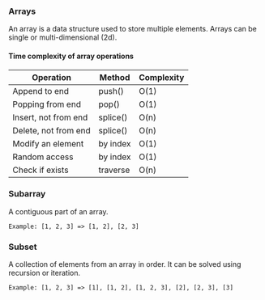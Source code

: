 ### Arrays

An array is a data structure used to store multiple elements. Arrays can be single or multi-dimensional (2d).

#### Time complexity of array operations

| Operation            | Method   | Complexity |
| -------------------- | -------- | ---------- |
| Append to end        | push()   | O(1)       |
| Popping from end     | pop()    | O(1)       |
| Insert, not from end | splice() | O(n)       |
| Delete, not from end | splice() | O(n)       |
| Modify an element    | by index | O(1)       |
| Random access        | by index | O(1)       |
| Check if exists      | traverse | O(n)       |

### Subarray

A contiguous part of an array.

```
Example: [1, 2, 3] => [1, 2], [2, 3]
```

### Subset

A collection of elements from an array in order. It can be solved using recursion or iteration.

```
Example: [1, 2, 3] => [1], [1, 2], [1, 2, 3], [2], [2, 3], [3]
```
